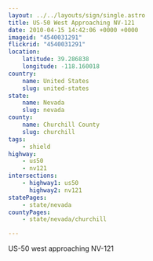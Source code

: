 ```yaml
---
layout: ../../layouts/sign/single.astro
title: US-50 West Approaching NV-121
date: 2010-04-15 14:42:06 +0000 +0000
imageid: "4540031291"
flickrid: "4540031291"
location:
    latitude: 39.286838
    longitude: -118.160018
country:
    name: United States
    slug: united-states
state:
    name: Nevada
    slug: nevada
county:
    name: Churchill County
    slug: churchill
tags:
    - shield
highway:
    - us50
    - nv121
intersections:
    - highway1: us50
      highway2: nv121
statePages:
    - state/nevada
countyPages:
    - state/nevada/churchill

---
```

US-50 west approaching NV-121